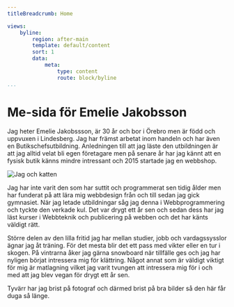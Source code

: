 ```yaml
---
titleBreadcrumb: Home

views:
    byline:
        region: after-main
        template: default/content
        sort: 1
        data:
            meta:
                type: content
                route: block/byline
...
```

Me-sida för Emelie Jakobsson
===============================

Jag heter Emelie Jakobssson, är 30 år och bor i Örebro men är född och uppvuxen i Lindesberg. Jag har främst arbetat inom handeln och har även en Butikschefsutbildning. Anledningen till att jag läste den utbildningen är att jag alltid velat bli egen företagare men på senare år har jag kännt att en fysisk butik känns mindre intressant och 2015 startade jag en webbshop.

<img src="img/me.jpg" class="img-index" alt="Jag och katten">


Jag har inte varit den som har suttit och programmerat sen tidig ålder men har funderat på att lära mig webbdesign från och till sedan jag gick gymnasiet. När jag letade utbildningar såg jag denna i Webbprogrammering och tyckte den verkade kul. Det var drygt ett år sen och sedan dess har jag läst kurser i Webbteknik och publicering på webben och det har känts väldigt rätt.

Större delen av den lilla fritid jag har mellan studier, jobb och vardagssysslor ägnar jag åt träning. För det mesta blir det ett pass med vikter eller en tur i skogen. På vintrarna åker jag gärna snowboard när tillfälle ges och jag har nyligen börjat intressera mig för klättring. Något annat som är väldigt viktigt för mig är matlagning vilket jag varit tvungen att intressera mig för i och med att jag blev vegan för drygt ett år sen.

Tyvärr har jag brist på fotograf och därmed brist på bra bilder så den här får duga så länge.

